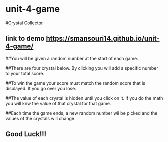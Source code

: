 # unit-4-game
#Crystal Collector

## link to demo https://smansouri14.github.io/unit-4-game/

##You will be given a random number at the start of each game.
            
##There are four crystal below. By clicking you will add a specific number to your total score. 
           
##To win the game your score must match the random score that is displayed. If you go over you lose.
           
##The value of each crystal is hidden  until you click on it. If you do the math you will knw the value of that crystal for that game.
           
##Each time the game ends, a new random number wil be picked and the values of the crystals will change.

## Good Luck!!!
